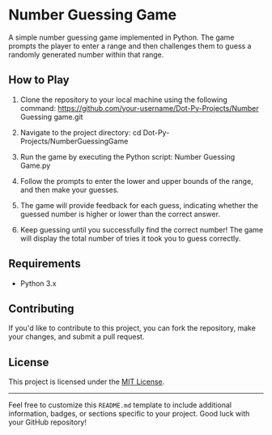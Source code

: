 # Number Guessing Game

A simple number guessing game implemented in Python. The game prompts the player to enter a range and then challenges them to guess a randomly generated number within that range.

## How to Play

1. Clone the repository to your local machine using the following command:
https://github.com/your-username/Dot-Py-Projects/Number Guessing game.git

2. Navigate to the project directory:
cd Dot-Py-Projects/NumberGuessingGame

3. Run the game by executing the Python script:
Number Guessing Game.py

4. Follow the prompts to enter the lower and upper bounds of the range, and then make your guesses.

5. The game will provide feedback for each guess, indicating whether the guessed number is higher or lower than the correct answer.

6. Keep guessing until you successfully find the correct number! The game will display the total number of tries it took you to guess correctly.

## Requirements

- Python 3.x

## Contributing

If you'd like to contribute to this project, you can fork the repository, make your changes, and submit a pull request.

## License

This project is licensed under the [MIT License]((https://github.com/Muhammad-Abdullah3/Dot-PY-Projects/blob/main/LICENSE)).

---

Feel free to customize this `README.md` template to include additional information, badges, or sections specific to your project. Good luck with your GitHub repository!

